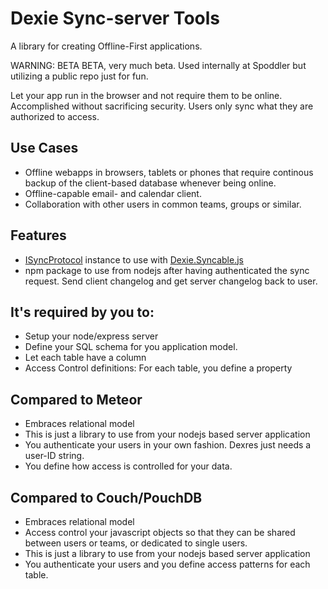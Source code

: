 ﻿# Dexie Sync-server Tools
A library for creating Offline-First applications.

WARNING: BETA BETA, very much beta. Used internally at Spoddler but utilizing a public repo just for fun.

Let your app run in the browser and not require them to be online. Accomplished without sacrificing security. Users only sync what they are authorized to access.

## Use Cases
* Offline webapps in browsers, tablets or phones that require continous backup of the client-based database whenever being online.
* Offline-capable email- and calendar client.
* Collaboration with other users in common teams, groups or similar.

## Features
* [ISyncProtocol](https://github.com/dfahlander/Dexie.js/wiki/Dexie.Syncable.ISyncProtocol) instance to use with [Dexie.Syncable.js](https://github.com/dfahlander/Dexie.js/wiki/Dexie.Syncable.js)
* npm package to use from nodejs after having authenticated the sync request. Send client changelog and get server changelog back to user.

## It's required by you to:
* Setup your node/express server
* Define your SQL schema for you application model.
* Let each table have a column
* Access Control definitions: For each table, you define a property 
 
## Compared to Meteor
* Embraces relational model
* This is just a library to use from your nodejs based server application
* You authenticate your users in your own fashion. Dexres just needs a user-ID string.
* You define how access is controlled for your data.

## Compared to Couch/PouchDB
* Embraces relational model
* Access control your javascript objects so that they can be shared between users or teams, or dedicated to single users.
* This is just a library to use from your nodejs based server application
* You authenticate your users and you define access patterns for each table.

